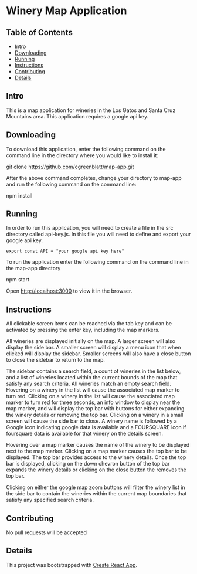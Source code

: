 # Winery Map Application

## Table of Contents

* [Intro](#intro)
* [Downloading](#downloading)
* [Running](#running)
* [Instructions](#instructions)
* [Contributing](#contributing)
* [Details](#details)

## Intro

This is a map application for wineries in the Los Gatos and Santa Cruz Mountains area.
This application requires a google api key.

## Downloading

To download this application, enter the following command on the command line in the directory
where you would like to install it:

git clone https://github.com/cgreenblatt/map-app.git

After the above command completes, change your directory to map-app and run the
following command on the command line:

npm install

## Running

In order to run this application, you will need to create a file in the src 
directory called api-key.js.  In this file you will need to define and export 
your google api key.    

    export const API = "your google api key here"

To run the application enter the following command on the command line in the map-app
directory

npm start

Open [http://localhost:3000](http://localhost:3000) to view it in the browser.

## Instructions

All clickable screen items can be reached via the tab key and can be activated
by pressing the enter key, including the map markers.

All wineries are displayed initially on the map.  A larger screen will also
display the side bar.  A smaller screen will display a menu icon that when
clicked will display the sidebar.  Smaller screens will also have a close button
to close the sidebar to return to the map.

The sidebar contains a search field, a count of wineries in the list below,
and a list of wineries located within the current bounds of the map that satisfy
any search criteria.  All wineries match an empty search field.  Hovering on a
winery in the list will cause the associated map marker to turn red.  Clicking
on a winery in the list will cause the associated map marker to turn red for
three seconds, an info window to display near the map marker, and will display
the top bar with buttons for either expanding the winery details or removing
the top bar.  Clicking on a winery in a small screen will cause the side bar to
close.  A winery name is followed by a Google icon indicating google data
is available and a FOURSQUARE icon if foursquare data is available for that
winery on the details screen.

Hovering over a map marker causes the name of the winery to be displayed next to
the map marker.  Clicking on a map marker causes the top bar to be displayed.
The top bar provides access to the winery details.  Once the top bar is displayed,
clicking on the down chevron button of the top bar expands the winery details or
clicking on the close button the removes the top bar.  

Clicking on either the google map zoom buttons will filter the
winery list in the side bar to contain the wineries within the
current map boundaries that satisfy any specified search criteria.

## Contributing

No pull requests will be accepted

## Details

This project was bootstrapped with [Create React App](https://github.com/facebook/create-react-app).
